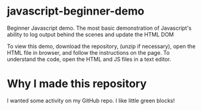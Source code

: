 # javascript-beginner-demo
Beginner Javascript demo. The most basic demonstration of Javascript's ability to log output behind the scenes and update the HTML DOM

To view this demo, download the repository, (unzip if necessary), open the HTML file in browser, and follow the instructions on the page. To understand the code, open the HTML and JS files in a text editor.

# Why I made this repository
I wanted some activity on my GitHub repo. I like little green blocks!
